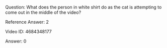 Question: What does the person in white shirt do as the cat is attempting to come out in the middle of the video?

Reference Answer: 2

Video ID: 4684348177

Answer: 0


